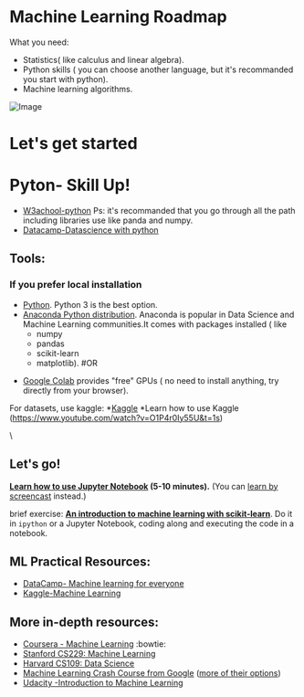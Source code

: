 # Machine Learning Roadmap

What you need:
* Statistics( like calculus and linear algebra).
* Python skills ( you can choose another language, but it's recommanded you start with python).
* Machine learning algorithms.


![Image](https://drive.google.com/file/d/1xWv09wTZXWyy8XYSC0pBI5zVI7I4pQ4m/view?usp=sharing "Welcome!")


# Let's get started

# Pyton- Skill Up!
* [W3achool-python](https://www.w3schools.com/python/default.asp)
Ps: it's recommanded that you go through all the path including libraries use like panda and numpy. 
* [Datacamp-Datascience with python](https://www.datacamp.com/tracks/data-scientist-with-python)


## Tools:

### If you prefer local installation

* [Python](https://www.python.org/). Python 3 is the best option.
* [Anaconda Python distribution](https://www.anaconda.com/download/). Anaconda is popular in Data Science and Machine Learning communities.It comes with packages installed ( like 
  * numpy
  * pandas
  * scikit-learn
  * matplotlib).
   #OR
- [Google Colab](https://colab.research.google.com/) provides "free" GPUs ( no need to install anything, try directly from your browser).

For datasets, use kaggle:
*[Kaggle](https://www.kaggle.com/)
*Learn how to use Kaggle (https://www.youtube.com/watch?v=O1P4r0Iy55U&t=1s)

\

## Let's go!

**[Learn how to use Jupyter Notebook](http://opentechschool.github.io/python-data-intro/core/notebook.html) (5-10 minutes).** (You can [learn by screencast](https://www.youtube.com/watch?v=qb7FT68tcA8) instead.)

brief exercise: **[An introduction to machine learning with scikit-learn](http://scikit-learn.org/stable/tutorial/basic/tutorial.html)**. Do it in `ipython` or a Jupyter Notebook, coding along and executing the code in a notebook.


##   ML Practical Resources:

* [DataCamp- Machine learning for everyone](https://www.datacamp.com/courses/machine-learning-for-everyone)
* [Kaggle-Machine Learning](https://www.kaggle.com/learn/intro-to-machine-learning)

## More in-depth resources:

* [Coursera - Machine Learning](https://www.coursera.org/learn/machine-learning) :bowtie:
* [Stanford CS229: Machine Learning](https://github.com/afshinea/stanford-cs-229-machine-learning)
* [Harvard CS109: Data Science](https://cs109.github.io/2015/)
* [Machine Learning Crash Course from Google](https://developers.google.com/machine-learning/crash-course/) ([more of their options](https://cloud.google.com/training/machinelearning-ai))
 *  [Udacity -Introduction to Machine Learning ](https://www.udacity.com/course/intro-to-machine-learning--ud120)
 

 
